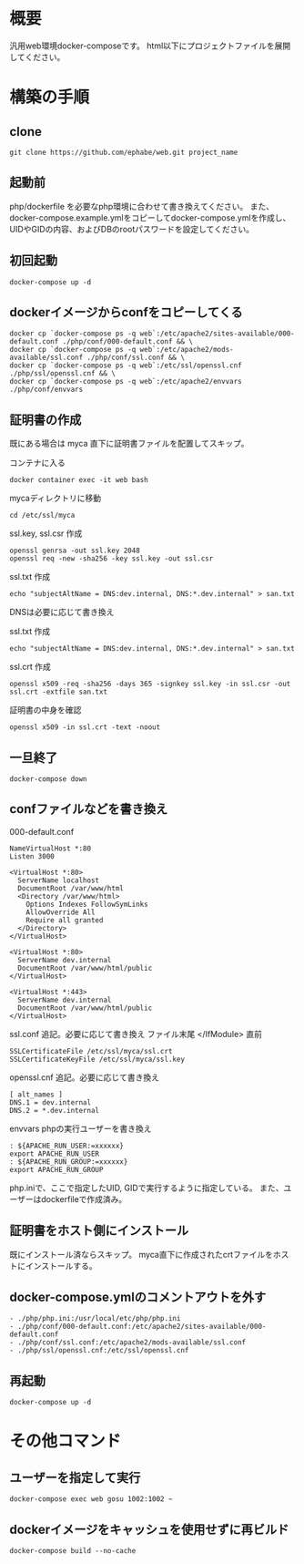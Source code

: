 # 概要

汎用web環境docker-composeです。
html以下にプロジェクトファイルを展開してください。

# 構築の手順

## clone
```
git clone https://github.com/ephabe/web.git project_name
```

## 起動前
php/dockerfile を必要なphp環境に合わせて書き換えてください。
また、docker-compose.example.ymlをコピーしてdocker-compose.ymlを作成し、UIDやGIDの内容、およびDBのrootパスワードを設定してください。

## 初回起動
```
docker-compose up -d
```

## dockerイメージからconfをコピーしてくる
```
docker cp `docker-compose ps -q web`:/etc/apache2/sites-available/000-default.conf ./php/conf/000-default.conf && \
docker cp `docker-compose ps -q web`:/etc/apache2/mods-available/ssl.conf ./php/conf/ssl.conf && \
docker cp `docker-compose ps -q web`:/etc/ssl/openssl.cnf ./php/ssl/openssl.cnf && \
docker cp `docker-compose ps -q web`:/etc/apache2/envvars ./php/conf/envvars
```

## 証明書の作成
既にある場合は myca 直下に証明書ファイルを配置してスキップ。

コンテナに入る
```
docker container exec -it web bash
```

mycaディレクトリに移動
```
cd /etc/ssl/myca
```

ssl.key, ssl.csr 作成
```
openssl genrsa -out ssl.key 2048
openssl req -new -sha256 -key ssl.key -out ssl.csr
```

ssl.txt 作成
```
echo "subjectAltName = DNS:dev.internal, DNS:*.dev.internal" > san.txt
```
DNSは必要に応じて書き換え

ssl.txt 作成
```
echo "subjectAltName = DNS:dev.internal, DNS:*.dev.internal" > san.txt
```

ssl.crt 作成
```
openssl x509 -req -sha256 -days 365 -signkey ssl.key -in ssl.csr -out ssl.crt -extfile san.txt
```

証明書の中身を確認
```
openssl x509 -in ssl.crt -text -noout
```

## 一旦終了
```
docker-compose down
```

## confファイルなどを書き換え
000-default.conf
```
NameVirtualHost *:80
Listen 3000

<VirtualHost *:80>
  ServerName localhost
  DocumentRoot /var/www/html
  <Directory /var/www/html>
    Options Indexes FollowSymLinks
    AllowOverride All
    Require all granted
  </Directory>
</VirtualHost>

<VirtualHost *:80>
  ServerName dev.internal
  DocumentRoot /var/www/html/public
</VirtualHost>

<VirtualHost *:443>
  ServerName dev.internal
  DocumentRoot /var/www/html/public
</VirtualHost>
```

ssl.conf
追記。必要に応じて書き換え
ファイル末尾 &lt;/IfModule&gt; 直前
```
SSLCertificateFile /etc/ssl/myca/ssl.crt
SSLCertificateKeyFile /etc/ssl/myca/ssl.key
```

openssl.cnf
追記。必要に応じて書き換え
```
[ alt_names ]
DNS.1 = dev.internal
DNS.2 = *.dev.internal
```

envvars
phpの実行ユーザーを書き換え
```
: ${APACHE_RUN_USER:=xxxxxx}
export APACHE_RUN_USER
: ${APACHE_RUN_GROUP:=xxxxxx}
export APACHE_RUN_GROUP
```
php.iniで、ここで指定したUID, GIDで実行するように指定している。
また、ユーザーはdockerfileで作成済み。

## 証明書をホスト側にインストール
既にインストール済ならスキップ。
myca直下に作成されたcrtファイルをホストにインストールする。

## docker-compose.ymlのコメントアウトを外す
```
- ./php/php.ini:/usr/local/etc/php/php.ini
- ./php/conf/000-default.conf:/etc/apache2/sites-available/000-default.conf
- ./php/conf/ssl.conf:/etc/apache2/mods-available/ssl.conf
- ./php/ssl/openssl.cnf:/etc/ssl/openssl.cnf
```

## 再起動
```
docker-compose up -d
```

# その他コマンド

## ユーザーを指定して実行
```
docker-compose exec web gosu 1002:1002 ~
```

## dockerイメージをキャッシュを使用せずに再ビルド
```
docker-compose build --no-cache
```